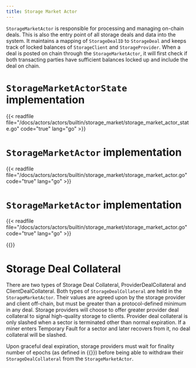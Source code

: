 ```yaml
---
title: Storage Market Actor
---
```


`StorageMarketActor` is responsible for processing and managing on-chain deals. This is also the entry point of all storage deals and data into the system. It maintains a mapping of `StorageDealID` to `StorageDeal` and keeps track of locked balances of `StorageClient` and `StorageProvider`. When a deal is posted on chain through the `StorageMarketActor`, it will first check if both transacting parties have sufficient balances locked up and include the deal on chain. 

# `StorageMarketActorState` implementation

{{< readfile file="/docs/actors/actors/builtin/storage_market/storage_market_actor_state.go" code="true" lang="go" >}}

# `StorageMarketActor` implementation

{{< readfile file="/docs/actors/actors/builtin/storage_market/storage_market_actor.go" code="true" lang="go" >}}

# `StorageMarketActor` implementation

{{< readfile file="/docs/actors/actors/builtin/storage_market/storage_market_actor.go" code="true" lang="go" >}}


{{<label storage_deal_collateral>}}
# Storage Deal Collateral

There are two types of Storage Deal Collateral, ProviderDealCollateral and ClientDealCollateral. Both types of `StorageDealCollateral` are held in the `StorageMarketActor`.
Their values are agreed upon by the storage provider and client off-chain, but must be greater than a protocol-defined minimum in any deal. Storage providers will choose to offer greater provider deal collateral to signal high-quality storage to clients. Provider deal collateral is only slashed when a sector is terminated other than normal expiration. If a miner enters Temporary Fault for a sector and later recovers from it, no deal collateral will be slashed.

Upon graceful deal expiration, storage providers must wait for finality number of epochs (as defined in {{<sref finality>}}) before being able to withdraw their `StorageDealCollateral` from the `StorageMarketActor`.
